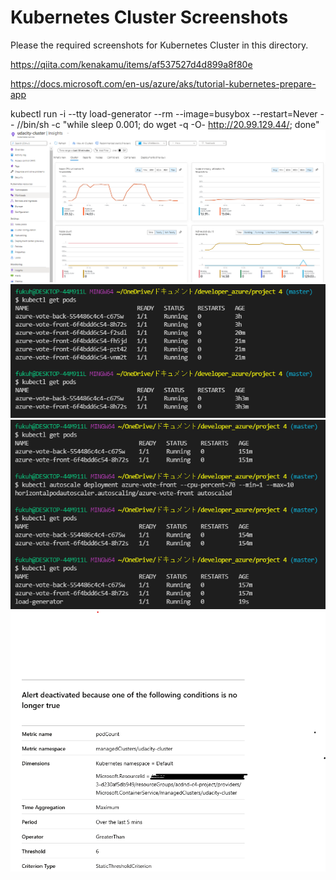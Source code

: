 # Kubernetes Cluster Screenshots

Please the required screenshots for Kubernetes Cluster in this directory.

https://qiita.com/kenakamu/items/af537527d4d899a8f80e

https://docs.microsoft.com/en-us/azure/aks/tutorial-kubernetes-prepare-app



 kubectl run -i --tty load-generator --rm --image=busybox --restart=Never -- //bin/sh -c "while sleep 0.001; do wget -q -O- http://20.99.129.44/; done"
![](2021-06-18-11-55-16.png)
![](2021-06-18-11-55-45.png)
![](2021-06-18-11-56-34.png)
![](2021-06-18-11-59-41.png)